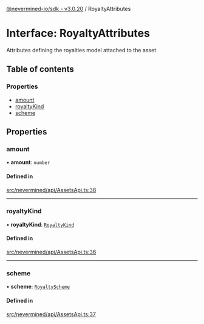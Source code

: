 [@nevermined-io/sdk - v3.0.20](../code-reference.md) / RoyaltyAttributes

# Interface: RoyaltyAttributes

Attributes defining the royalties model attached to the asset

## Table of contents

### Properties

- [amount](RoyaltyAttributes.md#amount)
- [royaltyKind](RoyaltyAttributes.md#royaltykind)
- [scheme](RoyaltyAttributes.md#scheme)

## Properties

### amount

• **amount**: `number`

#### Defined in

[src/nevermined/api/AssetsApi.ts:38](https://github.com/nevermined-io/sdk-js/blob/fda834d746a6bb5136bf84409374b98a30682055/src/nevermined/api/AssetsApi.ts#L38)

---

### royaltyKind

• **royaltyKind**: [`RoyaltyKind`](../enums/RoyaltyKind.md)

#### Defined in

[src/nevermined/api/AssetsApi.ts:36](https://github.com/nevermined-io/sdk-js/blob/fda834d746a6bb5136bf84409374b98a30682055/src/nevermined/api/AssetsApi.ts#L36)

---

### scheme

• **scheme**: [`RoyaltyScheme`](../classes/RoyaltyScheme.md)

#### Defined in

[src/nevermined/api/AssetsApi.ts:37](https://github.com/nevermined-io/sdk-js/blob/fda834d746a6bb5136bf84409374b98a30682055/src/nevermined/api/AssetsApi.ts#L37)
